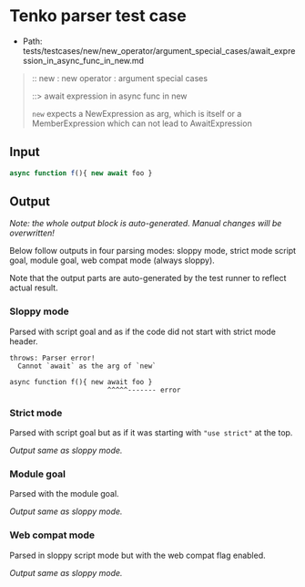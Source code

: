 # Tenko parser test case

- Path: tests/testcases/new/new_operator/argument_special_cases/await_expression_in_async_func_in_new.md

> :: new : new operator : argument special cases
>
> ::> await expression in async func in new
>
> `new` expects a NewExpression as arg, which is itself or a MemberExpression which can not lead to AwaitExpression

## Input

`````js
async function f(){ new await foo }
`````

## Output

_Note: the whole output block is auto-generated. Manual changes will be overwritten!_

Below follow outputs in four parsing modes: sloppy mode, strict mode script goal, module goal, web compat mode (always sloppy).

Note that the output parts are auto-generated by the test runner to reflect actual result.

### Sloppy mode

Parsed with script goal and as if the code did not start with strict mode header.

`````
throws: Parser error!
  Cannot `await` as the arg of `new`

async function f(){ new await foo }
                        ^^^^^------- error
`````

### Strict mode

Parsed with script goal but as if it was starting with `"use strict"` at the top.

_Output same as sloppy mode._

### Module goal

Parsed with the module goal.

_Output same as sloppy mode._

### Web compat mode

Parsed in sloppy script mode but with the web compat flag enabled.

_Output same as sloppy mode._

